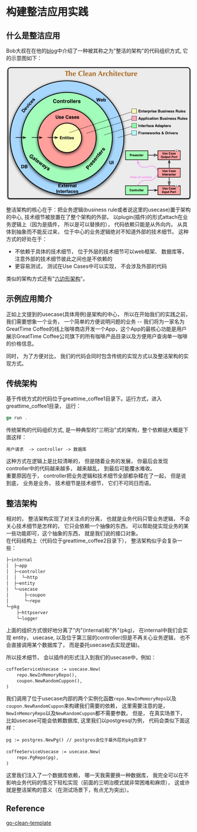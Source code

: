 # 构建整洁应用实践
## 什么是整洁应用
Bob大叔在在他的[blog](https://blog.cleancoder.com/uncle-bob/2012/08/13/the-clean-architecture.html)中介绍了一种被其称之为"整洁的架构"的代码组织方式, 它的示意图如下：
  
![](./resourse/clean_arch.png)
                           
整洁架构的核心在于：把业务逻辑(business rule或者说这里的usecase)置于架构的中心,  技术细节被放置在了整个架构的外部， 以plugin(插件)的形式attach在业务逻辑上（因为是插件， 所以是可以替换的）， 代码依赖只能是从外向内， 从具体到抽象而不能反过来， 位于中心的业务逻辑绝对不知道外部的技术细节。
这种方式的好处在于：
-  不依赖于具体的技术细节， 位于外层的技术细节可以web框架、 数据库等， 注意外部的技术细节彼此之间也是不依赖的  
-  更容易测试， 测试在Use Cases中可以实现， 不会涉及外部的代码  
  
类似的架构方式还有"[六边形架构](https://alistair.cockburn.us/hexagonal-architecture/)"。

## 示例应用简介
正如上文提到的usecase(具体用例)是架构的中心， 所以在开始我们的实践之前， 我们需要想象一个业务， 一个简单的方便说明问题的业务 -- 我们将为一家名为GreatTime Coffee的线上咖啡商店开发一个App，这个App的最核心功能是用户展示GreatTime Coffee公司旗下的所有咖啡产品目录以及方便用户查询单一咖啡的价格信息。

同时， 为了方便对比， 我们的代码会同时包含传统的实现方式以及整洁架构的实现方式。


## 传统架构
基于传统方式的代码位于greattime_coffee1目录下。运行方式，进入greattime_coffee1目录， 运行：
```go
go run .
```
传统架构的代码组织方式, 是一种典型的"三明治"式的架构，整个依赖链大概是下面这样：  
```
用户请求  -> controller -> 数据库
```

这种方式在逻辑上是比较清晰的， 但是随着业务的发展， 你最后会发现controller中的代码越来越多， 越来越乱， 到最后可能覆水难收。  
重要原因在于， controller把业务逻辑和技术细节全部都杂糅在了一起， 但是说到底， 业务是业务， 技术细节是技术细节， 它们不可同日而语。

## 整洁架构
相对的， 整洁架构实现了对关注点的分离， 也就是业务代码只管业务逻辑， 不会关心技术细节是怎样的， 它只会依赖一个抽像的东西， 可以帮助提实现业务的某一些功能即可，这个抽象的东西， 就是我们说的接口对象。  
在代码结构上（代码位于greattime_coffee2目录下）， 整洁架构似乎会复杂一些：
```
├─internal
│  ├─app
│  ├─controller
│  │  └─http
│  ├─entity
│  └─usecase
│      ├─coupon
│      └─repo
└─pkg
    ├─httpserver
    └─logger
```
上面的组织方式很好地分离了"内"(internal)和"外"(pkg)， 在internal中我们会实现
entity， usecase, 以及位于第三层的controller(但是不再关心业务逻辑， 也不会直接调用某个数据库了， 而是委托usecase去实现逻辑)。

所以技术细节， 会以插件的形式注入到我们的usecase中，例如：
```golang
coffeeServiceUsecase := usecase.New(
    repo.NewInMemoryRepo(),
    coupon.NewRandomCuppon(),
)
```
我们调用了位于usecase内部的两个实例化函数`repo.NewInMemoryRepo`以及`coupon.NewRandomCuppon`来构建我们需要的依赖， 这里需要注意的是，`NewInMemoryRepo`以及`NewRandomCuppon`都不需要参数。 但是， 在真实场景下， 比如usecase可能会依赖数据库, 这里我们以postgresql为例， 代码会类似下面这样：

```golang
pg := postgres.NewPg() // postgres会位于最外层的pkg目录下

coffeeServiceUsecase := usecase.New(
    repo.PgRepo(pg),
)
```
这里我们注入了一个数据库依赖， 哪一天我需要换一种数据库， 我完全可以在不影响业务代码的情况下轻松实现（前面的三明治模式就非常困难和麻烦）， 这或许就是整洁架构的意义（在测试场景下，有点尤为突出）。

## Reference
[go-clean-template](https://github.com/evrone/go-clean-template)
